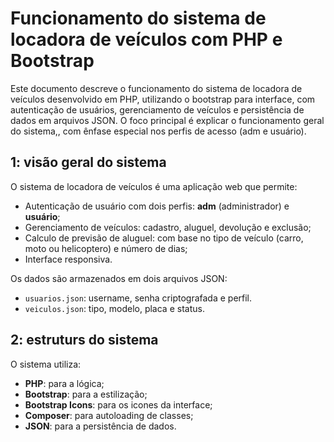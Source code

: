 # Funcionamento do sistema de locadora de veículos com PHP e Bootstrap

Este documento descreve o funcionamento do sistema de locadora de veículos desenvolvido em PHP, utilizando o bootstrap para interface, com autenticação de usuários, gerenciamento de veículos e persistência de dados em arquivos JSON. O foco principal é explicar o funcionamento geral do sistema,, com ênfase especial nos perfis de acesso (adm e usuário). 

## 1: visão geral do sistema

O sistema de locadora de veículos é uma aplicação web que permite:

- Autenticação de usuário com dois perfis: **adm** (administrador) e **usuário**;
- Gerenciamento de veículos: cadastro, aluguel, devolução e exclusão;
- Calculo de previsão de aluguel: com base no tipo de veículo (carro, moto ou helicoptero) e número de dias;
- Interface responsiva.

Os dados são armazenados em dois arquivos JSON: 

- `usuarios.json`: username, senha criptografada e perfil.
- `veiculos.json`: tipo, modelo, placa e status.

## 2: estruturs do sistema

O sistema utiliza:
- **PHP**: para a lógica;
- **Bootstrap**: para a estilização;
- **Bootstrap Icons**: para os icones da interface;
- **Composer**: para autoloading de classes;
- **JSON**: para a persistência de dados.